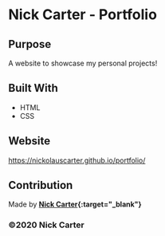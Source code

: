 # Nick Carter - Portfolio

## Purpose
A website to showcase my personal projects! 

## Built With
* HTML
* CSS

## Website
https://nickolauscarter.github.io/portfolio/

## Contribution
Made by **[Nick Carter](https://www.linkedin.com/in/nickolauscarter){:target="_blank"}**

### ©️2020 Nick Carter
